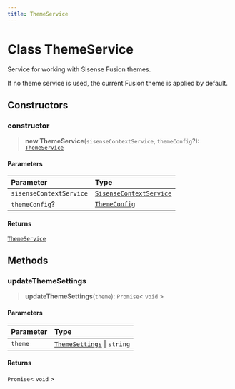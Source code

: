 ```yaml
---
title: ThemeService
---
```


# Class ThemeService

Service for working with Sisense Fusion themes.

If no theme service is used, the current Fusion theme is applied by default.

## Constructors

### constructor

> **new ThemeService**(`sisenseContextService`, `themeConfig`?): [`ThemeService`](class.ThemeService.md)

#### Parameters

| Parameter | Type |
| :------ | :------ |
| `sisenseContextService` | [`SisenseContextService`](class.SisenseContextService.md) |
| `themeConfig`? | [`ThemeConfig`](../type-aliases/type-alias.ThemeConfig.md) |

#### Returns

[`ThemeService`](class.ThemeService.md)

## Methods

### updateThemeSettings

> **updateThemeSettings**(`theme`): `Promise`\< `void` \>

#### Parameters

| Parameter | Type |
| :------ | :------ |
| `theme` | [`ThemeSettings`](../interfaces/interface.ThemeSettings.md) \| `string` |

#### Returns

`Promise`\< `void` \>
